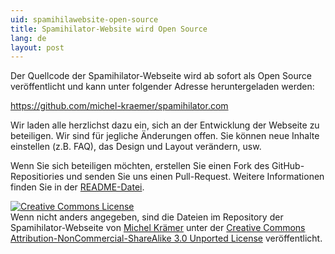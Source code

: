 ```yaml
---
uid: spamihilawebsite-open-source
title: Spamihilator-Website wird Open Source
lang: de
layout: post
---
```


Der Quellcode der Spamihilator-Webseite wird ab sofort als
Open Source veröffentlicht und kann unter folgender
Adresse heruntergeladen werden:

<https://github.com/michel-kraemer/spamihilator.com>

Wir laden alle herzlichst dazu ein, sich an der Entwicklung der Webseite
zu beteiligen. Wir sind für jegliche Änderungen offen. Sie können
neue Inhalte einstellen (z.B. FAQ), das Design und Layout verändern, usw.

Wenn Sie sich beteiligen möchten, erstellen Sie einen Fork des GitHub-Repositiories
und senden Sie uns einen Pull-Request. Weitere Informationen finden Sie in der
[README-Datei](https://github.com/michel-kraemer/spamihilator.com/blob/master/README.md).

<a rel="license" href="http://creativecommons.org/licenses/by-nc-sa/3.0/"><img alt="Creative Commons License" style="border-width:0" src="http://i.creativecommons.org/l/by-nc-sa/3.0/88x31.png" /></a><br />
Wenn nicht anders angegeben, sind die Dateien im Repository der <span xmlns:dct="http://purl.org/dc/terms/" property="dct:title">Spamihilator-Webseite</span>
von <a xmlns:cc="http://creativecommons.org/ns#" href="http://www.michel-kraemer.com" property="cc:attributionName" rel="cc:attributionURL">Michel Krämer</a>
unter der <a rel="license" href="http://creativecommons.org/licenses/by-nc-sa/3.0/">Creative Commons Attribution-NonCommercial-ShareAlike 3.0 Unported License</a> veröffentlicht.
